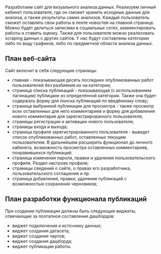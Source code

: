 Разработаем сайт для визуального анализа данных.
Реализуем личный кабинет пользователя, где он сможет хранить
исходные данные для анализа, а также результаты самих анализов.
Каждый пользователь сможет оставлять свои работы в ленте новостей
на главной странице. Можно будет делиться записями в социальных сетях,
комментировать работы и ставить оценку. Также для пользователя можно
реализовать scraping данных с других сайтов. У нас будут составлены
категории либо по виду графиков, либо по предметной области анализа
данных.

## План веб-сайта
Сайт включит в себя следующие страницы:
* главная - показывающая десять последних опубликованных работ
пользователей без разбиения их на категории;
* страница списка публикаций - показывающая (с использованием пагинации)
публицаии из определённой категории. Также она будет содержать форму для
поиска публикаций по введённому слову;
* страница выбранной публикации для просмотра - также просмотр всех
оставленных для него комментариев и форму для добавления нового
комментария для зарегистрированного пользователя;
* страницы регистрации и активации нового пользователя;
* страницы входа и выхода;
* страница профиля зарегистрированного пользователя - выведет список
опубликованных работ, оставленных текущим пользователем. В дальнейшем
расширить функционал до личного кабинета, возможность просмотра
оставленных комментариев, понравившихся публикаций.
* страница изменения пароля, правки и удаления пользовательского профиля.
Раздел настроек профиля;
* страницы сведений о сайте, о правах его разработчика, пользовательского
соглашения и пр.
* страница добавления, правки, удаления публикаций с возможностью
сохранения черновиков;

## План разработки функционала публикаций
При создании публикации должны быть следующие виджеты, отвечающие за поэтапное составление дашбордов:
* виджет подключения к источнику данных;
* виджет создания датасета;
* виджет создания чартов;
* виджет создания дашборда;
* виджет публикации работы.